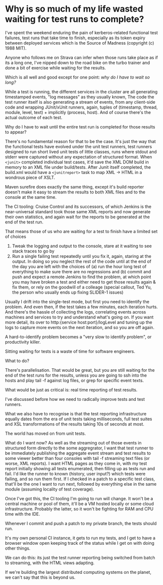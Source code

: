 # Why is so much of my life wasted waiting for test runs to complete?

I've spent the weekend enduring the pain of kerberos-related functional test failures, test runs that take time to finish, especially as its token expiry between deployed services which is the Source of Madness (copyright (c) 1988 MIT).

Anyone who follows me on Strava can infer when those runs take place as if its a long one, I've nipped down to the road bike on the turbo trainer and done a bit of exercise while waiting for the results.

Which is all well and good except for one point: _why do I have to wait so long?_

While a test is running, the different services in the cluster are all generating timestamped events, "log messages" as they usually known,  The code the test runner itself is also generating a stream of events, from any client-side code and wrapping JUnit/xUnit runners, again, tuples of (timestamp, thread, module, level, text) + implicitly (process, host). And of course there's the actual outcome of each test.

Why do I have to wait until the entire test run is completed for those results to appear?

There's no fundamental reason for that to be the case. It's just the way that the functional tests have evolved under the unit test runners, test runners designed to run short lived unit tests of little classes, runs where stdout and stderr were captured without any expectation of structured format. When `<junit>` completed individual test cases, it'd save the XML DOM build in memory to an XML file under build/tests. After Junit itself completed, the build.xml would have a `<junitreport>` task to map XML -> HTML in a wondrous piece of XSLT. 

Maven surefire does exactly the same thing, except it's build reporter doesn't make it easy to stream the results to both XML files and to the console at the same time.

The CI tooling: Cruise Control and its successors, of which Jenkins is the near-universal standard took those same XML reports and now generate their own statistics, and again wait for the reports to be generated at the end of the test run.

That means those of us who are waiting for a test to finish have a limited set of choices

1. Tweak the logging and output to the console, stare at it waiting to see stack traces to go by
2. Run a single failing test repeatedly until you fix it, again, staring at the output. In doing so you neglect the rest of the code until at the end of the day you are left with the choices of (a) run the hour long test of everything to make sure there are no regressions and (b) commit and push and expect a remote Jenkins to find the problem, at which point you may have broken a test and either need to get those results again & fix them, or rely on the goodwill of a colleage (special callout, Ted Yu, the person who usually ends up fixing SLIDER-1 issues)

Usually I drift into the single-test mode, but first you need to identify the problem. And even then, if the test takes a few minutes, each iteration hurts. And there's the hassle of collecting the logs, correlating events across machines and services to try and understand what's going on. If you want more detail, its over to http:{service host:port}/logLevel and tuning up the logs to capture more events on the next iteration, and so you are off again.

A hard-to-identify problem becomes a "very slow to identify problem", or productivity killer.

Sitting waiting for tests is a waste of time for software engineers.

What to do?

There's parallelisation. That would be great, but you are still waiting for the end of the test runs for the results, unless you are going to ssh into the hosts and play tail -f against log files, or grep for specific event texts.

What would be just as critical is: real time reporting of test results.

I've discussed before how we need to radically improve tests and test runners.

What we also have to recognise is that the test reporting infrastructure equally dates from the era of unit tests taking milliseconds, full test suites and XSL transformations of the results taking 10s of seconds at most.

The world has moved on from unit tests.

What do I want now? As well as the streaming out of those events in structured form directly to the some aggregrator, I want that test runner to be immediately publishing the aggregate event stream and test results to some viewer better than four consoles with tail -f streaming text files (or worse, XML reports). I want HTML pages as they come in, with my test report initially showing all tests enumerated, then filling up as tests run and fail. I'd like the runner to known (history, user input?) which tests were failing, and so run them first. If I checked in a patch to a specific test class, that'll be the one I want to run next, followed by everything else in the same module (assuming locality of test coverage).

Once I've got this, the CI tooling I'm going to run will change. It won't be a central machine or pool of them, it'll be a VM hosted locally or some cloud infrastructure. Probably the latter, so it won't be fighting for RAM and CPU time with the IDE.

Whenever I commit and push a patch to my private branch, the tests should run.

It's my own personal CI instance, it gets to run my tests, and I get to have a browser window open keeping track of the status while I get on with doing other things.

We can do this: its just the test runner reporting being switched from batch to streaming, with the HTML views adapting.

If we're building the largest distributed computing systems on the planet, we can't say that this is beyond us.